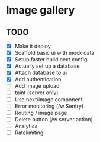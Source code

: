 # Image gallery

## TODO

- [x] Make it deploy
- [x] Scaffold basic ui with mock data
- [x] Setup faster build next config
- [X] Actually set up a database
- [x] Attach database to ui
- [x] Add authentication
- [ ] Add image upload
- [ ] taint (server only)
- [ ] Use next/image component
- [ ] Error monitoring (/w Sentry)
- [ ] Routing / image page
- [ ] Delete button (/w server action)
- [ ] Analytics
- [ ] Ratelimiting
